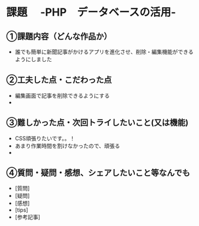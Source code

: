 # 課題　 -PHP　データベースの活用-

## ①課題内容（どんな作品か）
- 誰でも簡単に新聞記事がかけるアプリを進化させ、削除・編集機能ができるようにしました

## ②工夫した点・こだわった点
- 編集画面で記事を削除できるようにする
- 

## ③難しかった点・次回トライしたいこと(又は機能)
- CSS頑張りたいです。。！
- あまり作業時間を割けなかったので、頑張る
- 

## ④質問・疑問・感想、シェアしたいこと等なんでも
- [質問]
- [疑問]
- [感想]
- [tips]
- [参考記事]
